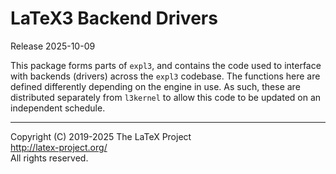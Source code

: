 LaTeX3 Backend Drivers
======================

Release 2025-10-09

This package forms parts of `expl3`, and contains the code used to interface
with backends (drivers) across the `expl3` codebase. The functions here are
defined differently depending on the engine in use. As such, these are
distributed separately from `l3kernel` to allow this code to be updated
on an independent schedule.

-----

<p>Copyright (C) 2019-2025 The LaTeX Project <br />
<a href="http://latex-project.org/">http://latex-project.org/</a> <br />
All rights reserved.</p>
